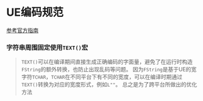 # UE编码规范


[参考官方指南](https://dev.epicgames.com/documentation/zh-cn/unreal-engine/epic-cplusplus-coding-standard-for-unreal-engine)



### 字符串周围固定使用``TEXT()``宏

> ``TEXT()``可以在编译期间直接生成正确编码的字面量，避免了在运行时构造``FString``的额外转换，也防止出现乱码等问题。
> 因为``FString``是基于UE的宽字符``TCHAR``，``TCHAR``在不同平台下有不同的宽度，可以在编译时期通过``TEXT()``转换为对应的宽度形式，例如``L""``。
> 总之是为了跨平台所做出的优化方法

   
